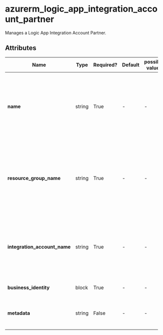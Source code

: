 # azurerm_logic_app_integration_account_partner

Manages a Logic App Integration Account Partner.

## Attributes

| Name | Type | Required? | Default  | possible values | Description |
| ---- | ---- | --------- | -------- | ----------- | ----------- |
| **name** | string | True | -  |  -  | The name which should be used for this Logic App Integration Account Partner. Changing this forces a new Logic App Integration Account Partner to be created. | 
| **resource_group_name** | string | True | -  |  -  | The name of the Resource Group where the Logic App Integration Account Partner should exist. Changing this forces a new Logic App Integration Account Partner to be created. | 
| **integration_account_name** | string | True | -  |  -  | The name of the Logic App Integration Account. Changing this forces a new Logic App Integration Account Partner to be created. | 
| **business_identity** | block | True | -  |  -  | A `business_identity` block. | 
| **metadata** | string | False | -  |  -  | A JSON mapping of any Metadata for this Logic App Integration Account Partner. | 

